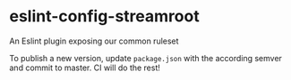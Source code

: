 # eslint-config-streamroot
An Eslint plugin exposing our common ruleset

To publish a new version, update `package.json` with the according semver and commit to master. CI will do the rest! 
